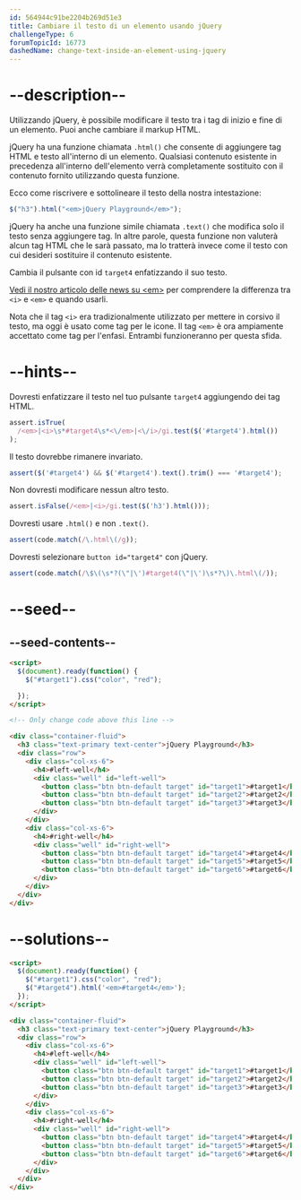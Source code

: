 ```yaml
---
id: 564944c91be2204b269d51e3
title: Cambiare il testo di un elemento usando jQuery
challengeType: 6
forumTopicId: 16773
dashedName: change-text-inside-an-element-using-jquery
---
```


# --description--

Utilizzando jQuery, è possibile modificare il testo tra i tag di inizio e fine di un elemento. Puoi anche cambiare il markup HTML.

jQuery ha una funzione chiamata `.html()` che consente di aggiungere tag HTML e testo all'interno di un elemento. Qualsiasi contenuto esistente in precedenza all'interno dell'elemento verrà completamente sostituito con il contenuto fornito utilizzando questa funzione.

Ecco come riscrivere e sottolineare il testo della nostra intestazione:

```js
$("h3").html("<em>jQuery Playground</em>");
```

jQuery ha anche una funzione simile chiamata `.text()` che modifica solo il testo senza aggiungere tag. In altre parole, questa funzione non valuterà alcun tag HTML che le sarà passato, ma lo tratterà invece come il testo con cui desideri sostituire il contenuto esistente.

Cambia il pulsante con id `target4` enfatizzando il suo testo.

[Vedi il nostro articolo delle news su &lt;em>](https://www.freecodecamp.org/news/html-elements-explained-what-are-html-tags/#em-element) per comprendere la differenza tra `<i>` e `<em>` e quando usarli.

Nota che il tag `<i>` era tradizionalmente utilizzato per mettere in corsivo il testo, ma oggi è usato come tag per le icone. Il tag `<em>` è ora ampiamente accettato come tag per l'enfasi. Entrambi funzioneranno per questa sfida.

# --hints--

Dovresti enfatizzare il testo nel tuo pulsante `target4` aggiungendo dei tag HTML.

```js
assert.isTrue(
  /<em>|<i>\s*#target4\s*<\/em>|<\/i>/gi.test($('#target4').html())
);
```

Il testo dovrebbe rimanere invariato.

```js
assert($('#target4') && $('#target4').text().trim() === '#target4');
```

Non dovresti modificare nessun altro testo.

```js
assert.isFalse(/<em>|<i>/gi.test($('h3').html()));
```

Dovresti usare `.html()` e non `.text()`.

```js
assert(code.match(/\.html\(/g));
```

Dovresti selezionare `button id="target4"` con jQuery.

```js
assert(code.match(/\$\(\s*?(\"|\')#target4(\"|\')\s*?\)\.html\(/));
```

# --seed--

## --seed-contents--

```html
<script>
  $(document).ready(function() {
    $("#target1").css("color", "red");

  });
</script>

<!-- Only change code above this line -->

<div class="container-fluid">
  <h3 class="text-primary text-center">jQuery Playground</h3>
  <div class="row">
    <div class="col-xs-6">
      <h4>#left-well</h4>
      <div class="well" id="left-well">
        <button class="btn btn-default target" id="target1">#target1</button>
        <button class="btn btn-default target" id="target2">#target2</button>
        <button class="btn btn-default target" id="target3">#target3</button>
      </div>
    </div>
    <div class="col-xs-6">
      <h4>#right-well</h4>
      <div class="well" id="right-well">
        <button class="btn btn-default target" id="target4">#target4</button>
        <button class="btn btn-default target" id="target5">#target5</button>
        <button class="btn btn-default target" id="target6">#target6</button>
      </div>
    </div>
  </div>
</div>
```

# --solutions--

```html
<script>
  $(document).ready(function() {
    $("#target1").css("color", "red");
    $("#target4").html('<em>#target4</em>');
  });
</script>

<div class="container-fluid">
  <h3 class="text-primary text-center">jQuery Playground</h3>
  <div class="row">
    <div class="col-xs-6">
      <h4>#left-well</h4>
      <div class="well" id="left-well">
        <button class="btn btn-default target" id="target1">#target1</button>
        <button class="btn btn-default target" id="target2">#target2</button>
        <button class="btn btn-default target" id="target3">#target3</button>
      </div>
    </div>
    <div class="col-xs-6">
      <h4>#right-well</h4>
      <div class="well" id="right-well">
        <button class="btn btn-default target" id="target4">#target4</button>
        <button class="btn btn-default target" id="target5">#target5</button>
        <button class="btn btn-default target" id="target6">#target6</button>
      </div>
    </div>
  </div>
</div>
```
